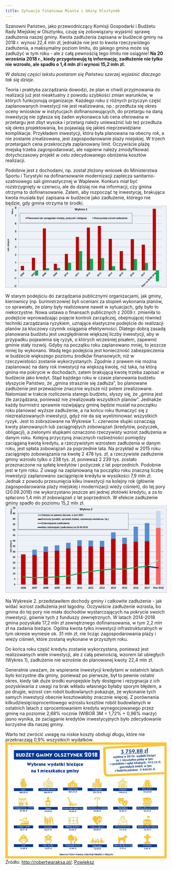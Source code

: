 ```yaml
---
title: Sytuacja finansowa Miasta i Gminy Olsztynek
---
```


Szanowni Państwo, jako przewodniczący Komisji Gospodarki i Budżetu Rady Miejskiej w Olsztynku, czuję się zobowiązany wyjaśnić sprawę zadłużenia naszej gminy. Kwota zadłużenia zapisana w budżecie gminy na 2018 r. wynosi 22,4 mln zł, jednakże nie jest to kwota rzeczywistego zadłużenia, a maksymalny poziom limitu, do jakiego gmina może się zadłużyć w tym roku - ale z całą pewnością tego limitu nie osiągnie!
**Na 20 września 2018 r., kiedy przygotowuję tę informację, zadłużenie nie tylko nie wzrosło, ale spadło o 1,4  mln zł i wynosi 15,2 mln zł.**

*W dalszej części tekstu postaram się Państwu szerzej wyjaśnić dlaczego tak się dzieje.*

Teoria i praktyka zarządzania dowodzi, że plan w chwili przyjmowania do realizacji już jest nieaktualny z powodu szybkości zmian warunków, w których funkcjonują organizacje. Każdego roku z różnych przyczyn część zaplanowanych inwestycji nie jest realizowana, np.: przedłuża się okres oceny wniosków w instytucjach dofinansowujących, do przetargu na daną inwestycję nie zgłasza się żaden wykonawca lub cena oferowana w przetargu jest zbyt wysoka i przetarg należy unieważnić lub też przedłuża się okres projektowania, bo pojawiają się jakieś nieprzewidziane komplikacje. Przykładem inwestycji, która była planowana na obecny rok, a nie zostanie zrealizowana, jest zagospodarowanie plaży miejskiej. W trzech przetargach cena przekroczyła zaplanowany limit. Oczywiście plażę miejską trzeba zagospodarować, ale najpierw należy zmodyfikować dotychczasowy projekt w celu zdecydowanego obniżenia kosztów realizacji.

Podobnie jest z dochodami, np. został złożony wniosek do Ministerstwa Sportu i Turystyki na dofinansowanie modernizacji zaplecza sanitarno-szatniowego sali gimnastycznej w Waplewie. Konkurs miał być rozstrzygnięty w czerwcu, ale do dzisiaj nie ma informacji, czy gmina otrzyma to dofinansowanie. Zatem, aby rozpocząć tę inwestycję, brakująca kwota musiała być zapisana w budżecie jako zadłużenie, którego nie będzie, gdy gmina otrzyma te środki.
![Szpital Front](/assets/images/Wykres1.jpg)

W starym podejściu do zarządzania publicznymi organizacjami, jak gminy, kierownicy (np. burmistrzowie) byli oceniani za stopień wykonania planów, co sprawiało, że plany były realizowane nawet w sytuacjach, gdy było to niekorzystne. Nowa ustawa o finansach publicznych z 2009 r. zmieniła to podejście wprowadzając pojęcie kontroli zarządczej, obejmującej również techniki zarządzania ryzykiem, uznające elastyczne podejście do realizacji planów za kluczowy czynnik osiągania efektywności.
Dlatego dobrą zasadą planowania budżetu jest uwzględnienie większej liczby inwestycji, aby w przypadku pojawienia się ryzyk, o których wcześniej pisałem, zapewnić gminie stały rozwój. Gdyby na początku roku zaplanowano mniej, to jeszcze mniej by wykonano. Wadą tego podejścia jest konieczność zabezpieczenia w budżecie większego poziomu środków finansowych, niż w rzeczywistości zostanie wykorzystanych. Zgodnie z prawem nie można zaplanować na dany rok inwestycji na większą kwotę, niż taka, na którą gmina ma pokrycie w dochodach, zatem brakującą kwotę trzeba zapisać w budżecie jako kredyt. Stąd każdego roku w czasie planowania budżetu słyszycie Państwo, że „gmina strasznie się zadłuża”, bo planowane zadłużenie jest przeważnie znacznie wyższe niż potem zrealizowane. Natomiast w trakcie rozliczenia starego budżetu, słyszy się, że „gmina jest źle zarządzana, ponieważ nie zrealizowała wszystkich planów”. Jednakże każdy burmistrz sprawnie rozwijający gminę będzie musiał na początku roku planować wyższe zadłużenie, a na końcu roku tłumaczyć się z niezrealizowanych inwestycji, gdyż nie da się wyeliminować wszystkich ryzyk. Jest to zobrazowane na Wykresie 1.: czerwone słupki oznaczają kwoty planowanych lub zaciągniętych zobowiązań (kredytów, pożyczek, obligacji), a zielonymi słupkami oznaczono rzeczywisty wzrost zadłużenia w danym roku.
Kolejną przyczyną znacznych rozbieżności pomiędzy zaciąganą kwotą kredytu, a rzeczywistym wzrostem zadłużenia w danym roku, jest spłata zobowiązań za poprzednie lata. Na przykład w 2015 roku zaciągnięto zobowiązania na kwotę 2 478 tys. zł, a rzeczywiste zadłużenie gminy wzrosło tylko o 238 tys. zł, ponieważ 2 239 tys. zostało przeznaczone na spłatę kredytów i pożyczek z lat poprzednich. Podobnie jest w tym roku. Z uwagi na zaplanowaną na początku roku znaczną liczbę inwestycji zaplanowano zaciągnięcie kredytu w wysokości 7,9 mln zł. Jednak z powodu przesunięcia kilku inwestycji na kolejny rok (głównie zagospodarowania plaży miejskiej i modernizacji wieży ciśnień), do tej pory (20.09.2018) nie wykorzystano jeszcze ani jednej złotówki kredytu, a za to spłacono 1,4 mln zł zobowiązań z lat poprzednich. W efekcie zadłużenie gminy spadło do poziomu 15,2 mln zł. 
![Szpital Front](/assets/images/Wykres2.jpg)

Na Wykresie 2. przedstawiłem dochody gminy i całkowite zadłużenie - jak widać wzrost zadłużenia jest łagodny. Oczywiście zadłużenie wzrasta, bo gmina do tej pory nie miała dochodów wystarczających na pokrycie swoich inwestycji, gównie tych z funduszy zewnętrznych. 
W latach 2014-2018 gmina pozyskała 17,2 mln zł zewnętrznego dofinansowania, w tym 2,2 mln zł na zadania bieżące. Ogólna kwota tylko inwestycji infrastrukturalnych w tym okresie wyniesie ok. 31 mln zł, nie licząc zagospodarowania plaży i wieży ciśnień, które zostaną wykonane w przyszłym roku. 

Do końca roku część kredytu zostanie wykorzystana, ponieważ jest realizowanych wiele inwestycji, ale z całą pewnością, wzorem lat ubiegłych (Wykres 1), zadłużenie nie wzrośnie do planowanej kwoty 22,4 mln zł.

Generalnie uważam, że wspieranie inwestycji kredytami w ostatnich latach było korzystne dla gminy, ponieważ po pierwsze, był to pewnie ostatni okres, kiedy tak duże środki europejskie były dostępne i rezygnacja z ich pozyskiwania z uwagi na brak wkładu własnego byłaby sporym błędem, a po drugie, wzrost cen robót budowlanych pokazuje, że wykonanie tych samych inwestycji obecnie kosztowałoby znacznie więcej. Z porównania kilkudziesięcioprocentowego wzrostu kosztów robót budowlanych w ostatnich latach z oprocentowaniem kredytu wynegocjowanego przez gminę na poziomie 2,68% rocznie (WIBOR 3M = 1,72% + 0,96% marży) jasno wynika, że zaciąganie kredytów inwestycyjnych było zdecydowanie korzystne dla naszej gminy.

Warto też zwrócić uwagę na niskie koszty obsługi długu, które nie przekraczają 0,9% wszystkich wydatków.
![Zestawienie_Robert](/assets/images/Robert_Budzet_maly.jpg)
Źródło: http://robertwaraksa.pl/.     [Powiększ](/assets/images/Robert_Budzet.jpg)


